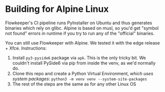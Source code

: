 # Building for Alpine Linux

Flowkeeper's CI pipeline runs PyInstaller on Ubuntu and thus generates binaries which rely on glibc. 
Alpine is based on musl, so you'd get "symbol not found" errors in runtime if you try to run any of the
"official" binaries.

You can still use Flowkeeper with Alpine. We tested it with the edge release + Xfce. Instructions:

1. Install `py3-pyside6` package via `apk`. This is the only tricky bit. We couldn't install PySide6 
via pip from inside the venv, as we'd normally do.
2. Clone this repo and create a Python Virtual Environment, *which uses system packages*:
`python3 -m venv venv --system-site-packages`
3. The rest of the steps are the same as for any other Linux OS

